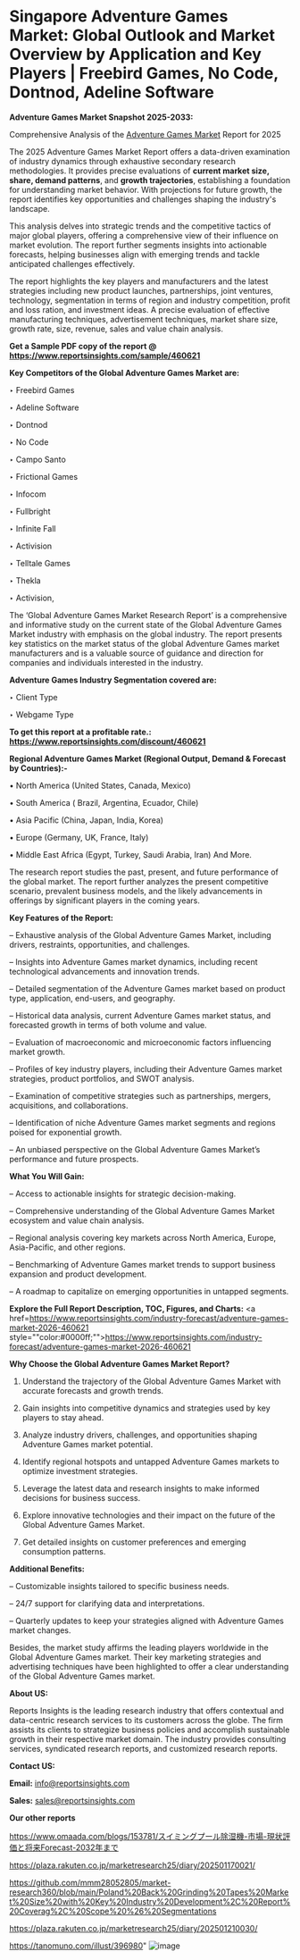 # Singapore Adventure Games Market: Global Outlook and Market Overview by Application and Key Players | Freebird Games, No Code, Dontnod, Adeline Software

<strong>Adventure Games Market Snapshot 2025-2033:</strong>

Comprehensive Analysis of the <a href=https://www.reportsinsights.com/sample/460621>Adventure Games Market</a> Report for 2025

The 2025 Adventure Games Market Report offers a data-driven examination of industry dynamics through exhaustive secondary research methodologies. It provides precise evaluations of <strong>current market size, share, demand patterns</strong>, and <strong>growth trajectories</strong>, establishing a foundation for understanding market behavior. With projections for future growth, the report identifies key opportunities and challenges shaping the industry's landscape.

This analysis delves into strategic trends and the competitive tactics of major global players, offering a comprehensive view of their influence on market evolution. The report further segments insights into actionable forecasts, helping businesses align with emerging trends and tackle anticipated challenges effectively.

The report highlights the key players and manufacturers and the latest strategies including new product launches, partnerships, joint ventures, technology, segmentation in terms of region and industry competition, profit and loss ration, and investment ideas. A precise evaluation of effective manufacturing techniques, advertisement techniques, market share size, growth rate, size, revenue, sales and value chain analysis.

<strong>Get a Sample PDF copy of the report @ <a href=https://www.reportsinsights.com/sample/460621 style=color:#0000ff;>https://www.reportsinsights.com/sample/460621</a></strong>

<strong>Key Competitors of the Global Adventure Games Market are:</strong>

‣ Freebird Games

‣ Adeline Software

‣ Dontnod

‣ No Code

‣ Campo Santo

‣ Frictional Games

‣ Infocom

‣ Fullbright

‣ Infinite Fall

‣ Activision

‣ Telltale Games

‣ Thekla

‣ Activision,

The ‘Global Adventure Games Market Research Report’ is a comprehensive and informative study on the current state of the Global Adventure Games Market industry with emphasis on the global industry. The report presents key statistics on the market status of the global Adventure Games market manufacturers and is a valuable source of guidance and direction for companies and individuals interested in the industry.

<strong>Adventure Games Industry Segmentation covered are:</strong>

‣ Client Type

‣ Webgame Type

<strong>To get this report at a profitable rate.: <a href=https://www.reportsinsights.com/discount/460621 style=color:#0000ff;>https://www.reportsinsights.com/discount/460621</a></strong>

<strong>Regional Adventure Games Market (Regional Output, Demand &amp; Forecast by Countries):-</strong>

• North America (United States, Canada, Mexico)

• South America ( Brazil, Argentina, Ecuador, Chile)

• Asia Pacific (China, Japan, India, Korea)

• Europe (Germany, UK, France, Italy)

• Middle East Africa (Egypt, Turkey, Saudi Arabia, Iran) And More.

The research report studies the past, present, and future performance of the global market. The report further analyzes the present competitive scenario, prevalent business models, and the likely advancements in offerings by significant players in the coming years.

<strong>Key Features of the Report:</strong>

– Exhaustive analysis of the Global Adventure Games Market, including drivers, restraints, opportunities, and challenges.

– Insights into Adventure Games market dynamics, including recent technological advancements and innovation trends.

– Detailed segmentation of the Adventure Games market based on product type, application, end-users, and geography.

– Historical data analysis, current Adventure Games market status, and forecasted growth in terms of both volume and value.

– Evaluation of macroeconomic and microeconomic factors influencing market growth.

– Profiles of key industry players, including their Adventure Games market strategies, product portfolios, and SWOT analysis.

– Examination of competitive strategies such as partnerships, mergers, acquisitions, and collaborations.

– Identification of niche Adventure Games market segments and regions poised for exponential growth.

– An unbiased perspective on the Global Adventure Games Market’s performance and future prospects.

<strong>What You Will Gain:</strong>

– Access to actionable insights for strategic decision-making.

– Comprehensive understanding of the Global Adventure Games Market ecosystem and value chain analysis.

– Regional analysis covering key markets across North America, Europe, Asia-Pacific, and other regions.

– Benchmarking of Adventure Games market trends to support business expansion and product development.

– A roadmap to capitalize on emerging opportunities in untapped segments.

<strong>Explore the Full Report Description, TOC, Figures, and Charts:</strong>
<a href=https://www.reportsinsights.com/industry-forecast/adventure-games-market-2026-460621 style=""color:#0000ff;"">https://www.reportsinsights.com/industry-forecast/adventure-games-market-2026-460621</a>

<strong>Why Choose the Global Adventure Games Market Report?</strong>

1. Understand the trajectory of the Global Adventure Games Market with accurate forecasts and growth trends.

2. Gain insights into competitive dynamics and strategies used by key players to stay ahead.

3. Analyze industry drivers, challenges, and opportunities shaping Adventure Games market potential.

4. Identify regional hotspots and untapped Adventure Games markets to optimize investment strategies.

5. Leverage the latest data and research insights to make informed decisions for business success.

6. Explore innovative technologies and their impact on the future of the Global Adventure Games Market.

7. Get detailed insights on customer preferences and emerging consumption patterns.

<strong>Additional Benefits:</strong>

– Customizable insights tailored to specific business needs.

– 24/7 support for clarifying data and interpretations.

– Quarterly updates to keep your strategies aligned with Adventure Games market changes.

Besides, the market study affirms the leading players worldwide in the Global Adventure Games market. Their key marketing strategies and advertising techniques have been highlighted to offer a clear understanding of the Global Adventure Games market.

<strong><strong>About US</strong>:</strong>

Reports Insights is the leading research industry that offers contextual and data-centric research services to its customers across the globe. The firm assists its clients to strategize business policies and accomplish sustainable growth in their respective market domain. The industry provides consulting services, syndicated research reports, and customized research reports.

<strong>Contact US:</strong>

<p class=><b>Email:</b> <a href=mailto:info@reportsinsights.com>info@reportsinsights.com</a></p>
<p class=><b>Sales:</b> <a href=mailto:sales@reportsinsights.com>sales@reportsinsights.com</a></p>

<strong>Our other reports</strong>

<a href=https://www.omaada.com/blogs/153781/スイミングプール除湿機-市場-現状評価と将来Forecast-2032年まで>https://www.omaada.com/blogs/153781/スイミングプール除湿機-市場-現状評価と将来Forecast-2032年まで</a>

<a href=https://plaza.rakuten.co.jp/marketresearch25/diary/202501170021/>https://plaza.rakuten.co.jp/marketresearch25/diary/202501170021/</a>

<a href=https://github.com/mmm28052805/market-research360/blob/main/Poland%20Back%20Grinding%20Tapes%20Market%20Size%20with%20Key%20Industry%20Development%2C%20Report%20Coverag%2C%20Scope%20%26%20Segmentations>https://github.com/mmm28052805/market-research360/blob/main/Poland%20Back%20Grinding%20Tapes%20Market%20Size%20with%20Key%20Industry%20Development%2C%20Report%20Coverag%2C%20Scope%20%26%20Segmentations</a>

<a href=https://plaza.rakuten.co.jp/marketresearch25/diary/202501210030/>https://plaza.rakuten.co.jp/marketresearch25/diary/202501210030/</a>

<a href=https://tanomuno.com/illust/396980>https://tanomuno.com/illust/396980</a>"
![image](https://github.com/user-attachments/assets/e294031c-93d1-462d-8347-aa50164f9040)
